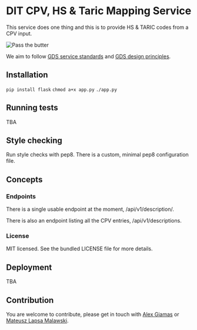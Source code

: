 # DIT CPV, HS & Taric Mapping Service

This service does one thing and this is to provide HS & TARIC codes from a CPV input.

![Pass the butter](https://vignette.wikia.nocookie.net/rickandmorty/images/6/67/Butter_Robot_Picture.png/revision/latest?cb=20171106225602 "Butter Robot")

We aim to follow [GDS service standards](https://www.gov.uk/service-manual/service-standard) and [GDS design principles](https://www.gov.uk/design-principles).

## Installation

```pip install flask```
```chmod a+x app.py```
```./app.py```

## Running tests

TBA

## Style checking

Run style checks with pep8. There is a custom, minimal pep8 configuration file.

## Concepts

### Endpoints

There is a single usable endpoint at the moment, /api/v1/description/<CPVID>.

There is also an endpoint listing all the CPV entries, /api/v1/descriptions.

### License

MIT licensed. See the bundled LICENSE file for more details.
  
## Deployment
  
TBA

## Contribution

You are welcome to contribute, please get in touch with [Alex Giamas](mailto:alexandros.giamas@digital.trade.gov.uk) or [Mateusz Lapsa Malawski](mailto:mateusz.lapsa-malawski@digital.trade.gov.uk).


